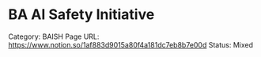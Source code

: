 # BA AI Safety Initiative

Category: BAISH
Page URL: https://www.notion.so/1af883d9015a80f4a181dc7eb8b7e00d
Status: Mixed
